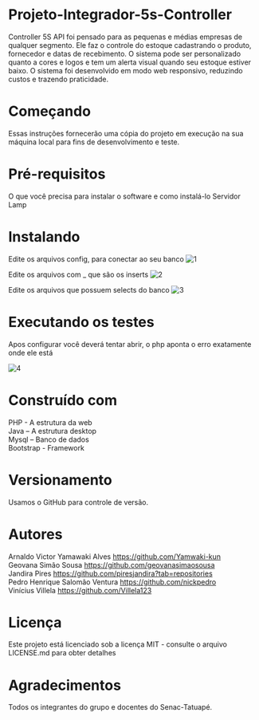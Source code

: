 # Projeto-Integrador-5s-Controller


Controller
 5S API foi pensado para as pequenas e médias empresas de qualquer segmento. Ele faz o controle do estoque cadastrando o produto, fornecedor e datas de recebimento. O sistema pode ser personalizado quanto a cores e logos e tem um alerta visual quando seu estoque estiver baixo. 
O sistema foi desenvolvido em modo web responsivo, reduzindo custos e trazendo praticidade.
# Começando
Essas instruções fornecerão uma cópia do projeto em execução na sua máquina local para fins de desenvolvimento e teste.
# Pré-requisitos
O que você precisa para instalar o software e como instalá-lo
Servidor Lamp

# Instalando
Edite os arquivos config, para conectar ao seu banco
![1](https://user-images.githubusercontent.com/43183787/69993793-4db97c00-152b-11ea-9575-4d9f39132d5c.PNG)

Edite os arquivos com _ que são os inserts
![2](https://user-images.githubusercontent.com/43183787/69993850-67f35a00-152b-11ea-85e2-215dfe1d372d.PNG)

Edite os arquivos que possuem selects do banco
![3](https://user-images.githubusercontent.com/43183787/69993867-70e42b80-152b-11ea-8710-089179f04ca4.PNG)

# Executando os testes
Apos configurar você deverá tentar abrir, o php aponta o erro exatamente onde ele está

![4](https://user-images.githubusercontent.com/43183787/69993945-95d89e80-152b-11ea-9b83-8c4eb879ff57.png)

# Construído com
PHP - A estrutura da web 
<br>
Java – A estrutura desktop
<br>
Mysql – Banco de dados
<br>
Bootstrap - Framework
<br>
# Versionamento
Usamos o GitHub para controle de versão. 
# Autores
Arnaldo Victor Yamawaki Alves https://github.com/Yamwaki-kun
<br>
Geovana Simão Sousa https://github.com/geovanasimaosousa
<br>
Jandira Pires https://github.com/piresjandira?tab=repositories
<br>
Pedro Henrique Salomão Ventura https://github.com/nickpedro
<br>
Vinícius Villela https://github.com/Villela123
<br>
# Licença
Este projeto está licenciado sob a licença MIT - consulte o arquivo LICENSE.md para obter detalhes

# Agradecimentos
Todos os integrantes do grupo e docentes do Senac-Tatuapé.

